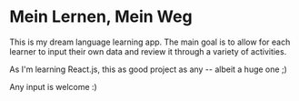 # Mein Lernen, Mein Weg

This is my dream language learning app. The main goal is to allow for each learner to input their own data and review it through a variety of activities.

As I'm learning React.js, this as good project as any -- albeit a huge one ;)

Any input is welcome :)
